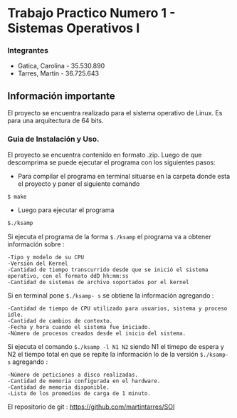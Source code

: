 # Trabajo Practico Numero 1 - Sistemas Operativos I	


### Integrantes
- Gatica, Carolina - 35.530.890
- Tarres, Martin   - 36.725.643

## Información importante

El proyecto se encuentra realizado para el sistema operativo de Linux. 
Es para una arquitectura de 64 bits.

### Guia de Instalación y Uso.


El proyecto se encuentra contenído en formato .zip. 
Luego de que descomprima se puede ejecutar el programa con los siguientes pasos:

* Para compilar el programa en terminal situarse en la carpeta donde esta el proyecto
 y poner el siguiente comando 

```sh
$ make
```
* Luego para ejecutar el programa 

```sh
$./ksamp
```
Si ejecuta el programa de la forma `$./ksamp` el programa va a obtener información sobre :

	-Tipo y modelo de su CPU
	-Versión del Kernel
	-Cantidad de tiempo transcurrido desde que se inició el sistema operativo, con el formato ddD hh:mm:ss
 	-Cantidad de sistemas de archivo soportados por el kernel

Si en terminal pone `$./ksamp- s` se obtiene la información agregando :

	-Cantidad de tiempo de CPU utilizado para usuarios, sistema y proceso idle.
	-Cantidad de cambios de contexto.
	-Fecha y hora cuando el sistema fue iniciado.
	-Número de procesos creados desde el inicio del sistema.

Si ejecuta el comando `$./ksamp -l N1 N2` siendo N1 el timepo de espera y N2 el tiempo total en que se repite la información lo de la versión `$./ksamp-s` agregando : 
	
	-Número de peticiones a disco realizadas.
	-Cantidad de memoria configurada en el hardware.
	-Cantidad de memoria disponible.
	-Lista de los promedios de carga de 1 minuto.

El repositorio de git : https://github.com/martintarres/SOI


